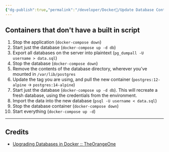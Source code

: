 ```yaml
---
{"dg-publish":true,"permalink":"/developer/Docker🐳/Update Database Containers and Others Reliably/","tags":["docker","docker-compose","linux","automation","backup"],"created":"2024-07-08T14:43:16.000-05:00","updated":"2024-07-08T14:43:16.000-05:00"}
---
```


## Containers that don't have a built in script
1. Stop the application (`docker-compose down`)
2. Start just the database (`docker-compose up -d db`)
3. Export all databases on the server into plaintext (`pg_dumpall -U username > data.sql`)
4. Stop the database (`docker-compose down`)
5. Remove the contents of the database directory, wherever you’ve mounted in `/var/lib/postgres`
6. Update the tag you are using, and pull the new container (`postgres:12-alpine` → `postgres:14-alpine`)
7. Start just the database (`docker-compose up -d db`). This will recreate a fresh database, using the credentials from the environment.
8. Import the data into the new database (`psql -U username < data.sql`)
9. Stop the database container (`docker-compose down`)
10. Start everything (`docker-compose up -d`)

---
## Credits
- [Upgrading Databases in Docker :: TheOrangeOne](https://theorangeone.net/posts/upgrading-docker-databases/)